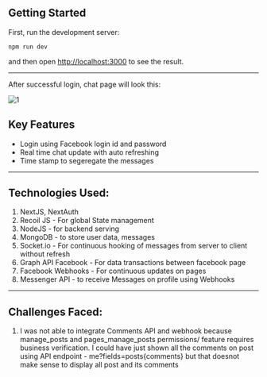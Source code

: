 ## Getting Started

First, run the development server:

`npm run dev`

and then open [http://localhost:3000](http://localhost:3000) to see the result.

<hr />

After successful login, chat page will look this:

![1](https://user-images.githubusercontent.com/47441501/130314297-fb42aa73-6d9a-47ac-aa3c-c9a4550f9aad.png)


## Key Features

* Login using Facebook login id and password
* Real time chat update with auto refreshing
* Time stamp to segeregate the messages

<hr />

## Technologies Used:
1. NextJS, NextAuth
2. Recoil JS - For global State management
3. NodeJS - for backend serving
4. MongoDB - to store user data, messages
5. Socket.io - For continuous hooking of messages from server to client
without refresh
6. Graph API Facebook - For data transactions between facebook page
7. Facebook Webhooks - For continuous updates on pages
8. Messenger API - to receive Messages on profile using Webhooks

<hr />

## Challenges Faced:
1. I was not able to integrate Comments API and webhook because
manage_posts and pages_manage_posts permissions/ feature requires business verification. I could have just shown all the comments on post using API endpoint - me?fields=posts{comments} but that doesnot make sense to display all post and its comments


